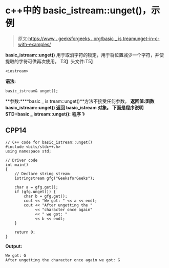 # c++中的 basic_istream::unget()，示例

> 原文:[https://www . geeksforgeeks . org/basic _ is treamunget-in-c-with-examples/](https://www.geeksforgeeks.org/basic_istreamunget-in-c-with-examples/)

**basic_istream::unget()** 用于取消字符的锁定，用于将位置减少一个字符，并使提取的字符可供再次使用。
T3】头文件:T5】

```
<iostream>

```

**语法:**

```
basic_istream& unget();

```

**参数:****basic _ is tream::unget()**方法不接受任何参数。
**返回值:**函数 **basic_istream::unget()** 返回 basic_istream 对象。
下面是程序说明**STD::basic _ istream::unget():**
**程序 1:**

## CPP14

```
// C++ code for basic_istream::unget()
#include <bits/stdc++.h>
using namespace std;

// Driver code
int main()
{
    // Declare string stream
    istringstream gfg("GeeksforGeeks");

    char a = gfg.get();
    if (gfg.unget()) {
        char b = gfg.get();
        cout << "We got: " << a << endl;
        cout << "After ungetting the "
             << "character once again"
             << " we got: "
             << b << endl;
    }

    return 0;
}
```

**Output:**

```
We got: G
After ungetting the character once again we got: G

```